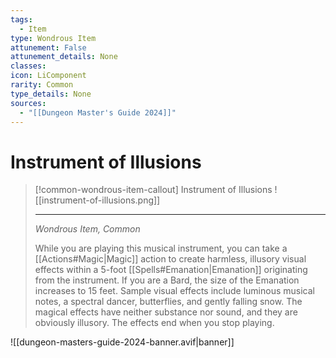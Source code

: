 ```yaml
---
tags:
  - Item
type: Wondrous Item
attunement: False
attunement_details: None
classes:
icon: LiComponent
rarity: Common
type_details: None
sources: 
  - "[[Dungeon Master's Guide 2024]]"
---
```

# Instrument of Illusions
>[!common-wondrous-item-callout] Instrument of Illusions
>![[instrument-of-illusions.png]]
>
>- - -
>_Wondrous Item, Common_
>
>While you are playing this musical instrument, you can take a [[Actions#Magic\|Magic]] action to create harmless, illusory visual effects within a 5-foot [[Spells#Emanation\|Emanation]] originating from the instrument. If you are a Bard, the size of the Emanation increases to 15 feet. Sample visual effects include luminous musical notes, a spectral dancer, butterflies, and gently falling snow. The magical effects have neither substance nor sound, and they are obviously illusory. The effects end when you stop playing.

![[dungeon-masters-guide-2024-banner.avif|banner]]